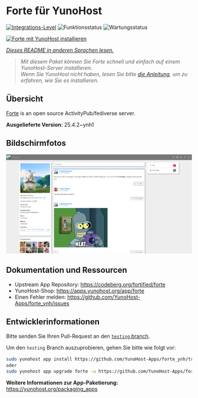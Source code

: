 <!--
N.B.: Diese README wurde automatisch von <https://github.com/YunoHost/apps/tree/master/tools/readme_generator> generiert.
Sie darf NICHT von Hand bearbeitet werden.
-->

# Forte für YunoHost

[![Integrations-Level](https://apps.yunohost.org/badge/integration/forte)](https://ci-apps.yunohost.org/ci/apps/forte/)
![Funktionsstatus](https://apps.yunohost.org/badge/state/forte)
![Wartungsstatus](https://apps.yunohost.org/badge/maintained/forte)

[![Forte mit YunoHost installieren](https://install-app.yunohost.org/install-with-yunohost.svg)](https://install-app.yunohost.org/?app=forte)

*[Dieses README in anderen Sprachen lesen.](./ALL_README.md)*

> *Mit diesem Paket können Sie Forte schnell und einfach auf einem YunoHost-Server installieren.*  
> *Wenn Sie YunoHost nicht haben, lesen Sie bitte [die Anleitung](https://yunohost.org/install), um zu erfahren, wie Sie es installieren.*

## Übersicht

[Forte](https://codeberg.org/fortified/forte/) is an open source ActivityPub/fediverse server.


**Ausgelieferte Version:** 25.4.2~ynh1

## Bildschirmfotos

![Bildschirmfotos von Forte](./doc/screenshots/example.png)

## Dokumentation und Ressourcen

- Upstream App Repository: <https://codeberg.org/fortified/forte>
- YunoHost-Shop: <https://apps.yunohost.org/app/forte>
- Einen Fehler melden: <https://github.com/YunoHost-Apps/forte_ynh/issues>

## Entwicklerinformationen

Bitte senden Sie Ihren Pull-Request an den [`testing` branch](https://github.com/YunoHost-Apps/forte_ynh/tree/testing).

Um den `testing` Branch auszuprobieren, gehen Sie bitte wie folgt vor:

```bash
sudo yunohost app install https://github.com/YunoHost-Apps/forte_ynh/tree/testing --debug
oder
sudo yunohost app upgrade forte -u https://github.com/YunoHost-Apps/forte_ynh/tree/testing --debug
```

**Weitere Informationen zur App-Paketierung:** <https://yunohost.org/packaging_apps>
